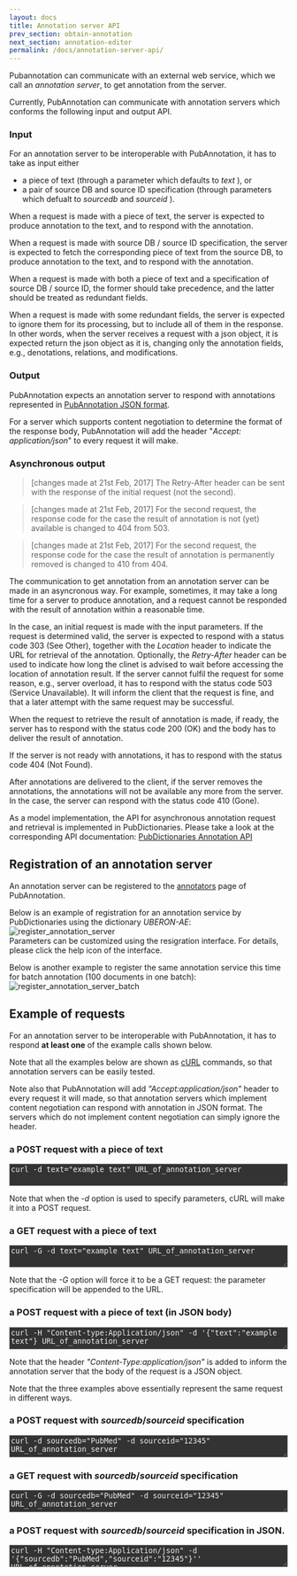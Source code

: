 ```yaml
---
layout: docs
title: Annotation server API
prev_section: obtain-annotation
next_section: annotation-editor
permalink: /docs/annotation-server-api/
---
```


Pubannotation can communicate with an external web service,
which we call an _annotation server_,
to get annotation from the server.

Currently, PubAnnotation can communicate with annotation servers 
which conforms the following input and output API.

### Input

For an annotation server to be interoperable with PubAnnotation, it has to take as input either

* a piece of text (through a parameter which defaults to _text_ ), or
* a pair of source DB and source ID specification (through parameters which defualt to _sourcedb_ and _sourceid_ ).

When a request is made with a piece of text,
the server is expected to produce annotation to the text,
and to respond with the annotation.

When a request is made with source DB / source ID specification,
the server is expected to fetch the corresponding piece of text from the source DB,
to produce annotation to the text,
and to respond with the annotation.

When a request is made with both a piece of text and a specification of source DB / source ID,
the former should take precedence, and the latter should be treated as redundant fields.

When a request is made with some redundant fields, the server is expected to ignore them for its processing, but to include all of them in the response.
In other words, when the server receives a request with a json object, it is expected return the json object as it is, changing only the annotation fields, e.g., denotations, relations, and modifications.

### Output

PubAnnotation expects an annotation server to respond with annotations represented in 
[PubAnnotation JSON format]({{site.baseurl}}/docs/annotation-format/).

For a server which supports content negotiation to determine the format of the response body,
PubAnnotation will add the header "_Accept: application/json_" to every request it will make.

### Asynchronous output

> [changes made at 21st Feb, 2017] The Retry-After header can be sent with the response of the initial request (not the second).

> [changes made at 21st Feb, 2017] For the second request, the response code for the case the result of annotation is not (yet) available is changed to 404 from 503.

> [changes made at 21st Feb, 2017] For the second request, the response code for the case the result of annotation is permanently removed is changed to 410 from 404.

The communication to get annotation from an annotation server can be made in an asyncronous way.
For example, sometimes, it may take a long time for a server to produce annotation,
and a request cannot be responded with the result of annotation within a reasonable time.

In the case, an initial request is made with the input parameters.
If the request is determined valid, the server is expected to respond with a status code 303 (See Other),
together with the _Location_ header to indicate the URL for retrieval of the annotation.
Optionally, the _Retry-After_ header can be used to indicate
how long the clinet is advised to wait before accessing the location of annotation result.
If the server cannot fulfil the request for some reason, e.g., server overload,
it has to respond with the status code 503 (Service Unavailable).
It will inform the client that the request is fine,
and that a later attempt with the same request may be successful.

When the request to retrieve the result of annotation is made, if ready, the server has to respond with the status code 200 (OK)
and the body has to deliver the result of annotation.

If the server is not ready with annotations, it has to respond with the status code 404 (Not Found).

After annotations are delivered to the client, if the server removes the annotations,
the annotations will not be available any more from the server.
In the case, the server can respond with the status code 410 (Gone).

As a model implementation, the API for asynchronous annotation request and retrieval is implemented in PubDictionaries.
Please take a look at the corresponding API documentation: [PubDictionaries Annotation API](http://docs.pubdictionaries.org/annotation-api/)

## Registration of an annotation server

An annotation server can be registered to the [annotators](http://pubannotation.org/annotators) page of PubAnnotation.

Below is an example of registration for an annotation service by PubDictionaries using the dictionary _UBERON-AE_:
<br/>
![register_annotation_server]({{site.baseurl}}/img/register_annotation_server.png)
<br/>
Parameters can be customized using the resigration interface.
For details, please click the help icon of the interface.

Below is another example to register the same annotation service this time for batch annotation (100 documents in one batch):
<br/>
![register_annotation_server_batch]({{site.baseurl}}/img/register_annotation_server_batch.png)
<br/>


## Example of requests

For an annotation server to be interoperable with PubAnnotation,
it has to respond **at least one** of the example calls shown below.

Note that all the examples below are shown as [cURL](http://curl.haxx.se/) commands,
so that annotation servers can be easily tested.

Note also that PubAnnotation will add _"Accept:application/json"_ header to every request it will made,
so that annotation servers which implement content negotiation can respond with annotation in JSON format.
The servers which do not implement content negotiation can simply ignore the header.

### a POST request with a piece of text
<textarea class="bash" style="width:100%; height:3em; background-color:#333333; color:#eeeeee">
curl -d text="example text" URL_of_annotation_server
</textarea>

Note that when the _-d_ option is used to specify parameters, cURL will make it into a POST request.

### a GET request with a piece of text
<textarea class="bash" style="width:100%; height:3em; background-color:#333333; color:#eeeeee">
curl -G -d text="example text" URL_of_annotation_server
</textarea>

Note that the _-G_ option will force it to be a GET request: the parameter specification will be appended to the URL.

### a POST request with a piece of text (in JSON body)

<textarea class="bash" style="width:100%; height:3em; background-color:#333333; color:#eeeeee">
curl -H "Content-type:Application/json" -d '{"text":"example text"} URL_of_annotation_server
</textarea>

Note that the header _"Content-Type:application/json"_ is added to inform the annotation server that the body of the request is a JSON object.

Note that the three examples above essentially represent the same request in different ways.

### a POST request with _sourcedb_/_sourceid_ specification
<textarea class="bash" style="width:100%; height:3em; background-color:#333333; color:#eeeeee">
curl -d sourcedb="PubMed" -d sourceid="12345" URL_of_annotation_server
</textarea>

### a GET request with _sourcedb_/_sourceid_ specification
<textarea class="bash" style="width:100%; height:3em; background-color:#333333; color:#eeeeee">
curl -G -d sourcedb="PubMed" -d sourceid="12345" URL_of_annotation_server
</textarea>

### a POST request with _sourcedb_/_sourceid_ specification in JSON.
<textarea class="bash" style="width:100%; height:3em; background-color:#333333; color:#eeeeee">
curl -H "Content-type:Application/json" -d '{"sourcedb":"PubMed","sourceid":"12345"}'' URL_of_annotation_server
</textarea>
